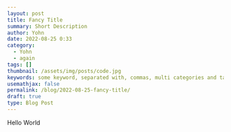 ```yaml
---
layout: post
title: Fancy Title
summary: Short Description
author: Yohn
date: 2022-08-25 0:33
category:
  - Yohn
  - again
tags: []
thumbnail: /assets/img/posts/code.jpg
keywords: some keyword, separated with, commas, multi categories and tags
usemathjax: false
permalink: /blog/2022-08-25-fancy-title/
draft: true
type: Blog Post
---
```


Hello World


